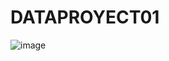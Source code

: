 # DATAPROYECT01
![image](https://github.com/Fsando1993/DATAPROYECT01/assets/137431648/326a873e-e923-4419-bccd-cfd232c4ec53)

